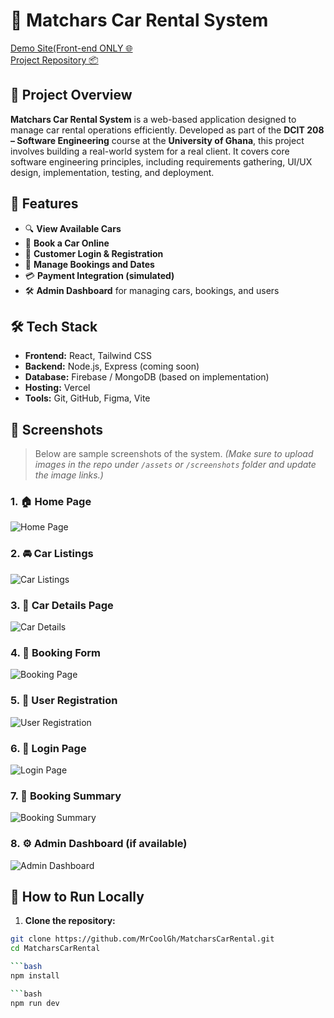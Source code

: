 # 🚗 Matchars Car Rental System

[Demo Site(Front-end ONLY 🌐](https://matchars-car-rental.vercel.app)  
[Project Repository 📦](https://github.com/MrCoolGh/MatcharsCarRental)

## 📌 Project Overview

**Matchars Car Rental System** is a web-based application designed to manage car rental operations efficiently. Developed as part of the **DCIT 208 – Software Engineering** course at the **University of Ghana**, this project involves building a real-world system for a real client. It covers core software engineering principles, including requirements gathering, UI/UX design, implementation, testing, and deployment.

## 🎯 Features

- 🔍 **View Available Cars**  
- 🧾 **Book a Car Online**  
- 👤 **Customer Login & Registration**  
- 📅 **Manage Bookings and Dates**  
- 💳 **Payment Integration (simulated)**  
- 🛠️ **Admin Dashboard** for managing cars, bookings, and users

## 🛠️ Tech Stack

- **Frontend:** React, Tailwind CSS  
- **Backend:** Node.js, Express (coming soon)  
- **Database:** Firebase / MongoDB (based on implementation)  
- **Hosting:** Vercel  
- **Tools:** Git, GitHub, Figma, Vite

## 📸 Screenshots

> Below are sample screenshots of the system. *(Make sure to upload images in the repo under `/assets` or `/screenshots` folder and update the image links.)*

### 1. 🏠 Home Page
![Home Page](./screenshots/home.png)

### 2. 🚘 Car Listings
![Car Listings](./screenshots/car-listings.png)

### 3. 📄 Car Details Page
![Car Details](./screenshots/car-details.png)

### 4. 🧾 Booking Form
![Booking Page](./screenshots/booking.png)

### 5. 👤 User Registration
![User Registration](./screenshots/register.png)

### 6. 🔐 Login Page
![Login Page](./screenshots/login.png)

### 7. 📅 Booking Summary
![Booking Summary](./screenshots/booking-summary.png)

### 8. ⚙️ Admin Dashboard (if available)
![Admin Dashboard](./screenshots/admin-dashboard.png)

## 🚀 How to Run Locally

1. **Clone the repository:**

```bash
git clone https://github.com/MrCoolGh/MatcharsCarRental.git
cd MatcharsCarRental

```bash
npm install

```bash
npm run dev



